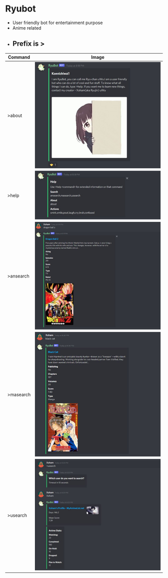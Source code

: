 # Ryubot

* User friendly bot for entertainment purpose
* Anime related
* ## Prefix is > ##

| Command  | Image |
| ------------- | ------------- |
| >about  | ![t](https://github.com/Soham13U/RyuBot/blob/master/Images/about.JPG)  |
| >help  | ![t](https://github.com/Soham13U/RyuBot/blob/master/Images/help.JPG)  |
| >ansearch  | ![t](https://github.com/Soham13U/RyuBot/blob/master/Images/ansearch.JPG)  |
| >masearch  | ![t](https://github.com/Soham13U/RyuBot/blob/master/Images/masearch.JPG) |
| >usearch  | ![t](https://github.com/Soham13U/RyuBot/blob/master/Images/usearch.JPG)  |
